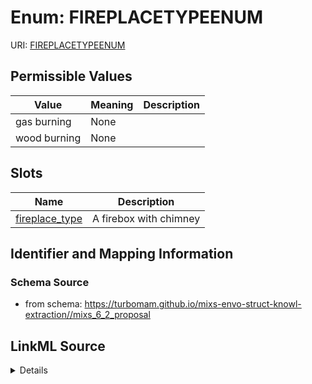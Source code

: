 # Enum: FIREPLACETYPEENUM



URI: [FIREPLACETYPEENUM](FIREPLACETYPEENUM)

## Permissible Values

| Value | Meaning | Description |
| --- | --- | --- |
| gas burning | None |  |
| wood burning | None |  |




## Slots

| Name | Description |
| ---  | --- |
| [fireplace_type](fireplace_type.md) | A firebox with chimney |






## Identifier and Mapping Information







### Schema Source


* from schema: https://turbomam.github.io/mixs-envo-struct-knowl-extraction//mixs_6_2_proposal




## LinkML Source

<details>
```yaml
name: FIREPLACE_TYPE_ENUM
from_schema: https://turbomam.github.io/mixs-envo-struct-knowl-extraction//mixs_6_2_proposal
rank: 1000
permissible_values:
  gas burning:
    text: gas burning
  wood burning:
    text: wood burning

```
</details>
